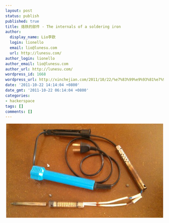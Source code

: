 ```yaml
---
layout: post
status: publish
published: true
title: 烙铁的部件 - The internals of a soldering iron
author:
  display_name: Lio李欧
  login: lionello
  email: lio@lunesu.com
  url: http://lunesu.com/
author_login: lionello
author_email: lio@lunesu.com
author_url: http://lunesu.com/
wordpress_id: 1668
wordpress_url: http://xinchejian.com/2011/10/22/%e7%83%99%e9%93%81%e7%9a%84%e9%83%a8%e4%bb%b6-the-internals-of-a-soldering-iron/
date: '2011-10-22 14:14:04 +0800'
date_gmt: '2011-10-22 06:14:04 +0800'
categories:
- hackerspace
tags: []
comments: []
---
```

<p><img style="display:block;margin-right:auto;margin-left:auto;" alt="image" src="/uploads/2011/10/wpid-IMAG0633.jpg" /></p>
